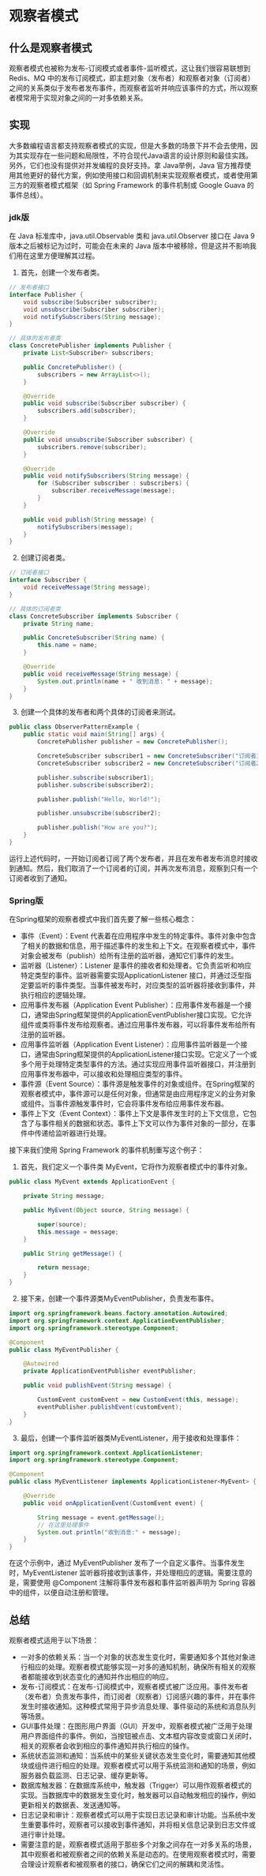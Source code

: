 # 观察者模式
## 什么是观察者模式
观察者模式也被称为发布-订阅模式或者事件-监听模式，这让我们很容易联想到 Redis、MQ 中的发布订阅模式，即主题对象（发布者）和观察者对象（订阅者）之间的关系类似于发布者发布事件，而观察者监听并响应该事件的方式，所以观察者模常用于实现对象之间的一对多依赖关系。

## 实现
大多数编程语言都支持观察者模式的实现，但是大多数的场景下并不会去使用，因为其实现存在一些问题和局限性，不符合现代Java语言的设计原则和最佳实践。另外，它们也没有提供对并发编程的良好支持。拿 Java举例，Java 官方推荐使用其他更好的替代方案，例如使用接口和回调机制来实现观察者模式，或者使用第三方的观察者模式框架（如 Spring Framework 的事件机制或 Google Guava 的事件总线）。

### jdk版
在 Java 标准库中，java.util.Observable 类和 java.util.Observer 接口在 Java 9 版本之后被标记为过时，可能会在未来的 Java 版本中被移除，但是这并不影响我们用在这里方便理解其过程。

1. 首先，创建一个发布者类。

```java
// 发布者接口
interface Publisher {
    void subscribe(Subscriber subscriber);
    void unsubscribe(Subscriber subscriber);
    void notifySubscribers(String message);
}

// 具体的发布者类
class ConcretePublisher implements Publisher {
    private List<Subscriber> subscribers;

    public ConcretePublisher() {
        subscribers = new ArrayList<>();
    }

    @Override
    public void subscribe(Subscriber subscriber) {
        subscribers.add(subscriber);
    }

    @Override
    public void unsubscribe(Subscriber subscriber) {
        subscribers.remove(subscriber);
    }

    @Override
    public void notifySubscribers(String message) {
        for (Subscriber subscriber : subscribers) {
            subscriber.receiveMessage(message);
        }
    }

    public void publish(String message) {
        notifySubscribers(message);
    }
}
```

2. 创建订阅者类。

```java
// 订阅者接口
interface Subscriber {
    void receiveMessage(String message);
}

// 具体的订阅者类
class ConcreteSubscriber implements Subscriber {
    private String name;

    public ConcreteSubscriber(String name) {
        this.name = name;
    }

    @Override
    public void receiveMessage(String message) {
        System.out.println(name + " 收到消息: " + message);
    }
}
```

3. 创建一个具体的发布者和两个具体的订阅者来测试。

```java
public class ObserverPatternExample {
    public static void main(String[] args) {
        ConcretePublisher publisher = new ConcretePublisher();

        ConcreteSubscriber subscriber1 = new ConcreteSubscriber("订阅者1");
        ConcreteSubscriber subscriber2 = new ConcreteSubscriber("订阅者2");

        publisher.subscribe(subscriber1);
        publisher.subscribe(subscriber2);

        publisher.publish("Hello, World!");

        publisher.unsubscribe(subscriber2);

        publisher.publish("How are you?");
    }
}
```

运行上述代码时，一开始订阅者订阅了两个发布者，并且在发布者发布消息时接收到通知。然后，我们取消了一个订阅者的订阅，并再次发布消息，观察到只有一个订阅者收到了通知。

### Spring版
在Spring框架的观察者模式中我们首先要了解一些核心概念：

- 事件（Event）：Event 代表着在应用程序中发生的特定事件。事件对象中包含了相关的数据和信息，用于描述事件的发生和上下文。在观察者模式中，事件对象会被发布（publish）给所有注册的监听器，通知它们事件的发生。
- 监听器（Listener）：Listener 是事件的接收者和处理者。它负责监听和响应特定类型的事件。监听器需要实现ApplicationListener 接口，并通过泛型指定要监听的事件类型。当事件被发布时，对应类型的监听器将接收到事件，并执行相应的逻辑处理。
- 应用事件发布器（Application Event Publisher）：应用事件发布器是一个接口，通常由Spring框架提供的ApplicationEventPublisher接口实现。它允许组件或类将事件发布给观察者。通过应用事件发布器，可以将事件发布给所有注册的监听器。
- 应用事件监听器（Application Event Listener）：应用事件监听器是一个接口，通常由Spring框架提供的ApplicationListener接口实现。它定义了一个或多个用于处理特定类型事件的方法。通过实现应用事件监听器接口，并注册到应用事件发布器中，可以接收和处理相应类型的事件。
- 事件源（Event Source）：事件源是触发事件的对象或组件。在Spring框架的观察者模式中，事件源可以是任何对象，但通常是由应用程序定义的业务对象或组件。当事件源触发事件时，它会将事件发布给应用事件发布器。
- 事件上下文（Event Context）：事件上下文是事件发生时的上下文信息，它包含了与事件相关的数据和状态。事件上下文可以作为事件对象的一部分，在事件中传递给监听器进行处理。

接下来我们使用 Spring Framework 的事件机制重写这个例子：

1. 首先，我们定义一个事件类 MyEvent，它将作为观察者模式中的事件对象。

```java
public class MyEvent extends ApplicationEvent {

    private String message;

    public MyEvent(Object source, String message) {

        super(source);
        this.message = message;
    }

    public String getMessage() {

        return message;
    }
}
```

2. 接下来，创建一个事件源类MyEventPublisher，负责发布事件。

```java
import org.springframework.beans.factory.annotation.Autowired;
import org.springframework.context.ApplicationEventPublisher;
import org.springframework.stereotype.Component;

@Component
public class MyEventPublisher {

    @Autowired
    private ApplicationEventPublisher eventPublisher;

    public void publishEvent(String message) {

        CustomEvent customEvent = new CustomEvent(this, message);
        eventPublisher.publishEvent(customEvent);
    }
}
```

3. 最后，创建一个事件监听器类MyEventListener，用于接收和处理事件：

```java
import org.springframework.context.ApplicationListener;
import org.springframework.stereotype.Component;

@Component
public class MyEventListener implements ApplicationListener<MyEvent> {

    @Override
    public void onApplicationEvent(CustomEvent event) {

        String message = event.getMessage();
        // 在这里处理事件
        System.out.println("收到消息:" + message);
    }
}
```

在这个示例中，通过 MyEventPublisher 发布了一个自定义事件。当事件发生时，MyEventListener 监听器将接收到该事件，并处理相应的逻辑。需要注意的是，需要使用 @Component 注解将事件发布器和事件监听器声明为 Spring 容器中的组件，以便自动注册和管理。

## 总结
观察者模式适用于以下场景：

- 一对多的依赖关系：当一个对象的状态发生变化时，需要通知多个其他对象进行相应的处理。观察者模式能够实现一对多的通知机制，确保所有相关的观察者都能接收到状态变化的通知并作出相应的响应。
- 发布-订阅模式：在发布-订阅模式中，观察者模式被广泛应用。事件发布者（发布者）负责发布事件，而订阅者（观察者）订阅感兴趣的事件，并在事件发生时接收通知。这种模式常用于异步消息处理、事件驱动的系统和消息队列等场景。
- GUI事件处理：在图形用户界面（GUI）开发中，观察者模式被广泛用于处理用户界面组件的事件。例如，当按钮被点击、文本框内容改变或窗口关闭时，相关的观察者会收到相应的事件通知并执行相应的操作。
- 系统状态监测和通知：当系统中的某些关键状态发生变化时，需要通知其他模块或组件进行相应的处理。观察者模式可以用于系统监测和通知的场景，例如服务器负载监测、日志记录、缓存更新等。
- 数据库触发器：在数据库系统中，触发器（Trigger）可以用作观察者模式的实现。当数据库中的数据发生变化时，触发器可以自动触发相应的操作，例如更新相关的数据表、发送通知等。
- 日志记录和审计：观察者模式可以用于实现日志记录和审计功能。当系统中发生重要事件时，观察者可以接收到事件通知，并将相关信息记录到日志文件或进行审计处理。
- 需要注意的是，观察者模式适用于那些多个对象之间存在一对多关系的场景，其中观察者和被观察者之间的依赖关系是动态的。在使用观察者模式时，需要合理设计观察者和被观察者的接口，确保它们之间的解耦和灵活性。
